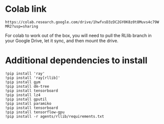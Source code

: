 

# Colab link

```https://colab.research.google.com/drive/1hwfvsD3zDC2GY0K8z0t8Muvs4c79WMR2?usp=sharing```

For colab to work out of the box, you will need to pull the RLlib branch in your Google Drive, let it sync, and then mount the drive.

# Additional dependencies to install

```
!pip install 'ray'
!pip install 'ray[rllib]'
!pip install gym
!pip install dm-tree
!pip install tensorboard
!pip install lz4
!pip install gputil
!pip install paramiko
!pip install tensorboard
!pip install tensorflow-gpu
!pip install -r agents/rllib/requirements.txt 
```

